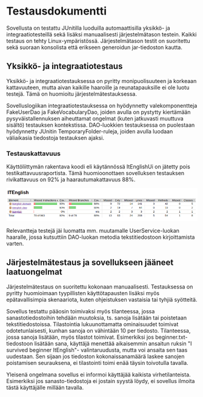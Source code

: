 # Testausdokumentti

Sovellusta on testattu JUnitilla luoduilla automaattisilla yksikkö- ja integraatiotesteillä sekä lisäksi manuaalisesti järjestelmätason testein. Kaikki testaus on tehty Linux-ympäristössä. Järjestelmätason testit on suoritettu sekä suoraan konsolista että erikseen generoidun jar-tiedoston kautta.

## Yksikkö- ja integraatiotestaus

Yksikkö- ja integraatiotestauksessa on pyritty monipuolisuuteen ja korkeaan kattavuuteen, mutta aivan kaikille haaroille ja reunatapauksille ei ole luotu testejä. Tämä on huomioitu järjestelmätestauksessa.

Sovelluslogiikan integraatiotestauksessa on hyödynnetty valekomponentteja FakeUserDao ja FakeVocabularyDao, joiden avulla on pystytty kiertämään pysyväistallennuksen aiheuttamat ongelmat (kuten jatkuvasti muuttuva sisältö) testauksen kontekstissa. DAO-luokkien testauksessa on puolestaan hyödynnetty JUnitin TemporaryFolder-ruleja, joiden avulla luodaan väliaikasia tiedostoja testauksen ajaksi.

### Testauskattavuus

Käyttöliittymän rakentava koodi eli käytännössä ItEnglishUi on jätetty pois testikattavuusraportista. Tämä huomioonottaen sovelluksen testauksen rivikattavuus on 92% ja haarautumakattavuus 88%.

<img src="https://github.com/tietotuomas/ot-harjoitustyo/blob/master/dokumentaatio/kuvat/raportti.png" width="800">

Relevantteja testejä jäi luomatta mm. muutamalle UserService-luokan haaralle, jossa kutsuttiin DAO-luokan metodia tekstitiedostoon kirjoittamista varten.

## Järjestelmätestaus ja sovellukseen jääneet laatuongelmat

Järjestelmätestaus on suoritettu kokonaan manuaalisesti. Testauksessa on pyritty huomioimaan tyypillisten käyttötapausten lisäksi myös epätavallisimpia skenaariota, kuten ohjeistuksen vastaisia tai tyhjiä syötteitä. 

Sovellus testattu pääosin toimivaksi myös tilanteessa, jossa sanastotiedostoihin tehdään muutoksia, ts. sanoja lisätään tai poistetaan tekstitiedostoissa. Tilastointia lukuunottamatta ominaisuudet toimivat odotetunlaisesti, kunhan sanoja on vähintään 10 per tiedosto. Tilanteessa, jossa sanoja lisätään, myös tilastot toimivat. Esimerkiksi jos beginner.txt-tiedostoon lisätään sana, käyttäjä menettää aikaisemmin ansaitun ruksin "I survived beginner ItEnglish"- valintaruudusta, mutta voi ansaita sen taas uudestaan. Sen sijaan jos tiedoston kokonaissanamäärä laskee sanojen poistamisen seurauksena, ei tilastointi toimi enää täysin toivotulla tavalla.

Yleisenä ongelmana sovellus ei informoi käyttäjää kaikista virhetilanteista. Esimerkiksi jos sanasto-tiedostoja ei jostain syystä löydy, ei sovellus ilmoita tästä käyttäjälle millään tavalla.

